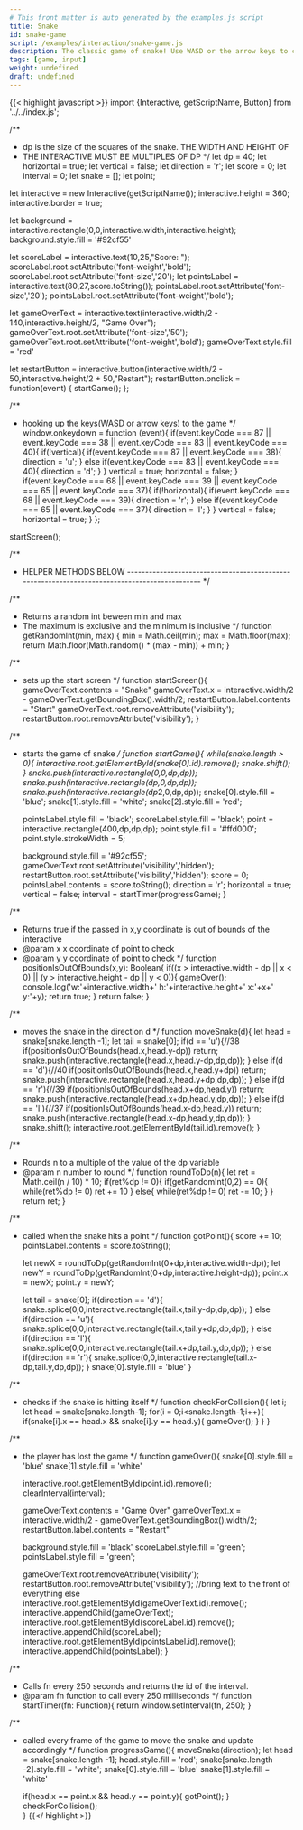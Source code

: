 ```yaml
---
# This front matter is auto generated by the examples.js script
title: Snake
id: snake-game
script: /examples/interaction/snake-game.js
description: The classic game of snake! Use WASD or the arrow keys to change direction.
tags: [game, input]
weight: undefined
draft: undefined
---
```

{{< highlight javascript >}}
import {Interactive, getScriptName, Button} from '../../index.js';

/**
 * dp is the size of the squares of the snake. THE WIDTH AND HEIGHT OF
 * THE INTERACTIVE MUST BE MULTIPLES OF DP
 */
let dp = 40;
let horizontal = true;
let vertical = false;
let direction = 'r';
let score = 0;
let interval = 0;
let snake = [];
let point;

let interactive = new Interactive(getScriptName());
interactive.height = 360;
interactive.border = true;

let background = interactive.rectangle(0,0,interactive.width,interactive.height);
background.style.fill = '#92cf55'

let scoreLabel = interactive.text(10,25,"Score: ");
scoreLabel.root.setAttribute('font-weight','bold');
scoreLabel.root.setAttribute('font-size','20');
let pointsLabel = interactive.text(80,27,score.toString());
pointsLabel.root.setAttribute('font-size','20');
pointsLabel.root.setAttribute('font-weight','bold');

let gameOverText = interactive.text(interactive.width/2 - 140,interactive.height/2, "Game Over");
gameOverText.root.setAttribute('font-size','50');
gameOverText.root.setAttribute('font-weight','bold');
gameOverText.style.fill = 'red'

let restartButton = interactive.button(interactive.width/2 - 50,interactive.height/2 + 50,"Restart");
restartButton.onclick = function(event) {
    startGame();
};

/**
 * hooking up the keys(WASD or arrow keys) to the game
 */
window.onkeydown = function (event){
    if(event.keyCode === 87 || event.keyCode === 38 || event.keyCode === 83 || event.keyCode === 40){
            if(!vertical){
                if(event.keyCode === 87 || event.keyCode === 38){
                    direction = 'u';
                }
                else if(event.keyCode === 83 || event.keyCode === 40){
                    direction = 'd';
                }
        }
        vertical = true;
        horizontal = false;
    }
    if(event.keyCode === 68 || event.keyCode === 39 || event.keyCode === 65 || event.keyCode === 37){
            if(!horizontal){
                if(event.keyCode === 68 || event.keyCode === 39){
                  direction = 'r';
                }
                else if(event.keyCode === 65 || event.keyCode === 37){
                    direction = 'l';
                }
      }
      vertical = false;
      horizontal = true;
    }
};

startScreen();

/**
 * HELPER METHODS BELOW ----------------------------------------------------------------------------------------------
 */

 /**
  * Returns a random int beween min and max
  * The maximum is exclusive and the minimum is inclusive
  */
function getRandomInt(min, max) {
    min = Math.ceil(min);
    max = Math.floor(max);
    return Math.floor(Math.random() * (max - min)) + min;
  }

/**
 * sets up the start screen
 */
function startScreen(){
    gameOverText.contents = "Snake"
    gameOverText.x = interactive.width/2 - gameOverText.getBoundingBox().width/2;
    restartButton.label.contents = "Start"
    gameOverText.root.removeAttribute('visibility');
    restartButton.root.removeAttribute('visibility');
}

/**
 * starts the game of snake
 */
function startGame(){
    while(snake.length > 0){
        interactive.root.getElementById(snake[0].id).remove();
        snake.shift();
    }
    snake.push(interactive.rectangle(0,0,dp,dp));
    snake.push(interactive.rectangle(dp,0,dp,dp));
    snake.push(interactive.rectangle(dp*2,0,dp,dp));
    snake[0].style.fill = 'blue';
    snake[1].style.fill = 'white';
    snake[2].style.fill = 'red';

    pointsLabel.style.fill = 'black';
    scoreLabel.style.fill = 'black';
    point = interactive.rectangle(400,dp,dp,dp);
    point.style.fill = '#ffd000';
    point.style.strokeWidth = 5;

    background.style.fill = '#92cf55';
    gameOverText.root.setAttribute('visibility','hidden');
    restartButton.root.setAttribute('visibility','hidden');
    score = 0;
    pointsLabel.contents = score.toString();
    direction = 'r';
    horizontal = true;
    vertical = false;
    interval = startTimer(progressGame);
}

/**
 * Returns true if the passed in x,y coordinate is out of bounds of the interactive
 * @param x x coordinate of point to check
 * @param y y coordinate of point to check
 */
function positionIsOutOfBounds(x,y): Boolean{
    if((x > interactive.width - dp || x < 0) || (y > interactive.height - dp || y < 0)){
        gameOver();
        console.log('w:'+interactive.width+' h:'+interactive.height+' x:'+x+' y:'+y);
        return true;
    }
    return false;
}

/**
 * moves the snake in the direction d
 */
function moveSnake(d){
    let head = snake[snake.length -1];
    let tail = snake[0];
    if(d == 'u'){//38
        if(positionIsOutOfBounds(head.x,head.y-dp))
            return;
        snake.push(interactive.rectangle(head.x,head.y-dp,dp,dp));
    }
    else if(d == 'd'){//40
        if(positionIsOutOfBounds(head.x,head.y+dp))
            return;
        snake.push(interactive.rectangle(head.x,head.y+dp,dp,dp));
    }
    else if(d == 'r'){//39
        if(positionIsOutOfBounds(head.x+dp,head.y))
            return;
        snake.push(interactive.rectangle(head.x+dp,head.y,dp,dp));
    }
    else if(d == 'l'){//37
        if(positionIsOutOfBounds(head.x-dp,head.y))
            return;
        snake.push(interactive.rectangle(head.x-dp,head.y,dp,dp));
    }
    snake.shift();
    interactive.root.getElementById(tail.id).remove();
}

/**
 * Rounds n to a multiple of the value of the dp variable
 * @param n number to round
 */
function roundToDp(n){
    let ret = Math.ceil(n / 10) * 10;
    if(ret%dp != 0){
        if(getRandomInt(0,2) == 0){
            while(ret%dp != 0)
                ret += 10
        }
        else{
            while(ret%dp != 0)
                ret -= 10;
        }
    }
    return ret;
}

/**
 * called when the snake hits a point
 */
function gotPoint(){
    score += 10;
    pointsLabel.contents = score.toString();
   
    let newX = roundToDp(getRandomInt(0+dp,interactive.width-dp));
    let newY = roundToDp(getRandomInt(0+dp,interactive.height-dp));
    point.x = newX;
    point.y = newY;

    let tail = snake[0];
    if(direction == 'd'){
        snake.splice(0,0,interactive.rectangle(tail.x,tail.y-dp,dp,dp));
    }
    else if(direction == 'u'){
        snake.splice(0,0,interactive.rectangle(tail.x,tail.y+dp,dp,dp));
    }
    else if(direction == 'l'){
        snake.splice(0,0,interactive.rectangle(tail.x+dp,tail.y,dp,dp));
    }
    else if(direction == 'r'){
        snake.splice(0,0,interactive.rectangle(tail.x-dp,tail.y,dp,dp));
    }
    snake[0].style.fill = 'blue'
}

/**
 * checks if the snake is hitting itself
 */
function checkForCollision(){
    let i;
    let head = snake[snake.length-1];
    for(i = 0;i<snake.length-1;i++){
        if(snake[i].x == head.x && snake[i].y == head.y){
            gameOver();
        }
    }
}

/**
 * the player has lost the game
 */
function gameOver(){
    snake[0].style.fill = 'blue'
    snake[1].style.fill = 'white'

    interactive.root.getElementById(point.id).remove();
    clearInterval(interval);

    gameOverText.contents = "Game Over"
    gameOverText.x = interactive.width/2 - gameOverText.getBoundingBox().width/2;
    restartButton.label.contents = "Restart"

    background.style.fill = 'black'
    scoreLabel.style.fill = 'green';
    pointsLabel.style.fill = 'green';

    gameOverText.root.removeAttribute('visibility');
    restartButton.root.removeAttribute('visibility');
    //bring text to the front of everything else
    interactive.root.getElementById(gameOverText.id).remove();
    interactive.appendChild(gameOverText);
    interactive.root.getElementById(scoreLabel.id).remove();
    interactive.appendChild(scoreLabel);
    interactive.root.getElementById(pointsLabel.id).remove();
    interactive.appendChild(pointsLabel);
}

/**
 * Calls fn every 250 seconds and returns the id of the interval.
 * @param fn function to call every 250 milliseconds
 */
function startTimer(fn: Function){
    return window.setInterval(fn, 250);
}

/**
 * called every frame of the game to move the snake and update accordingly
 */
function progressGame(){
    moveSnake(direction);
    let head = snake[snake.length -1];
    head.style.fill = 'red';
    snake[snake.length -2].style.fill = 'white';
    snake[0].style.fill = 'blue'
    snake[1].style.fill = 'white'
   
    if(head.x == point.x && head.y == point.y){
        gotPoint();
    }
    checkForCollision();  
}
{{</ highlight >}}